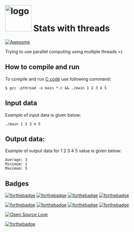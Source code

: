 <h1><img src="https://raw.githubusercontent.com/duboviy/low_level_programming/master/logo.png" height=85 alt="logo" title="logo"> Stats with threads</h1>

[![Awesome](https://cdn.rawgit.com/sindresorhus/awesome/d7305f38d29fed78fa85652e3a63e154dd8e8829/media/badge.svg)](https://github.com/duboviy/low_level_programming/)

Trying to use parallel computing using multiple threads =)

## How to compile and run

To compile and run [C code](main.c) use following command:
```
$ gcc -pthread -o main *.c && ./main 1 2 3 4 5                                                                                                                                                                                                                              
```                                                                                                                                                                                                                          
                                                                                                                                                                                                                          
## Input data

Example of input data is given below:
```
./main 1 2 3 4 5 
```                                                                                                                                                                                                               

## Output data:                                                                                                                                                                                                                                      

Example of output data for 1 2 3 4 5 value is given below:
```
Average: 3
Minimum: 1
Maximum: 5                                                                                                                                                                      
```

## Badges

[![forthebadge](http://forthebadge.com/images/badges/fuck-it-ship-it.svg)](https://github.com/duboviy/low_level_programming/)
[![forthebadge](http://forthebadge.com/images/badges/built-with-love.svg)](https://github.com/duboviy/low_level_programming/) [![forthebadge](http://forthebadge.com/images/badges/built-by-hipsters.svg)](https://github.com/duboviy/low_level_programming/) [![forthebadge](http://forthebadge.com/images/badges/built-with-swag.svg)](https://github.com/duboviy/low_level_programming/)

[![forthebadge](http://forthebadge.com/images/badges/powered-by-electricity.svg)](https://github.com/duboviy/low_level_programming/) [![forthebadge](http://forthebadge.com/images/badges/powered-by-oxygen.svg)](https://github.com/duboviy/low_level_programming/) [![forthebadge](http://forthebadge.com/images/badges/powered-by-water.svg)](https://github.com/duboviy/low_level_programming/) [![forthebadge](http://forthebadge.com/images/badges/powered-by-responsibility.svg)](https://github.com/duboviy/low_level_programming/)

[![Open Source Love](https://badges.frapsoft.com/os/v1/open-source.svg?v=102)](https://github.com/duboviy/low_level_programming/)

[![forthebadge](http://forthebadge.com/images/badges/makes-people-smile.svg)](https://github.com/duboviy/low_level_programming/)

